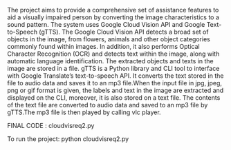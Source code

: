 The project aims to provide a comprehensive set of assistance features to aid a visually impaired person by converting the image characteristics to a sound pattern. The system uses Google Cloud Vision API and Google Text-to-Speech (gTTS). The Google Cloud Vision API detects a broad set of objects in the image, from flowers, animals and other object categories commonly found within images. In addition, it also performs Optical Character Recognition (OCR) and detects text within the image, along with automatic language identification. The extracted objects and texts in the image are stored in a file. gTTS is a Python library and CLI tool to interface with Google Translate’s text-to-speech API. It converts the text stored in the file to audio data and saves it to an mp3 file.When the input file in jpg, jpeg, png or gif format is given, the labels and text in the image are extracted and displayed on the CLI, moreover, it is also stored on a text file. The contents of the text file are converted to audio data and saved to an mp3 file by gTTS.The mp3 file is then played by calling vlc player.

FINAL CODE : cloudvisreq2.py

To run the project: python cloudvisreq2.py <google application credentials> <image file>
